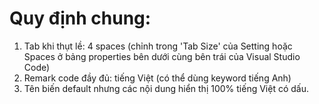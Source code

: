 # Quy định chung:
1. Tab khi thụt lề: 4 spaces (chỉnh trong 'Tab Size' của Setting hoặc Spaces ở bảng properties bên dưới cùng bên trái của Visual Studio Code)
2. Remark code đầy đủ: tiếng Việt (có thể dùng keyword tiếng Anh)
3. Tên biến default nhưng các nội dung hiển thị 100% tiếng Việt có dấu.